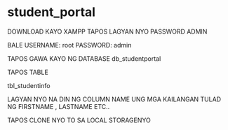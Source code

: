 # student_portal
DOWNLOAD KAYO XAMPP TAPOS LAGYAN NYO PASSWORD ADMIN


BALE 
USERNAME: root
PASSWORD: admin

TAPOS
GAWA KAYO NG DATABASE
db_studentportal

TAPOS TABLE

tbl_studentinfo

LAGYAN NYO NA DIN NG COLUMN NAME UNG MGA KAILANGAN TULAD NG FIRSTNAME , LASTNAME ETC..


TAPOS CLONE NYO TO SA LOCAL STORAGENYO
